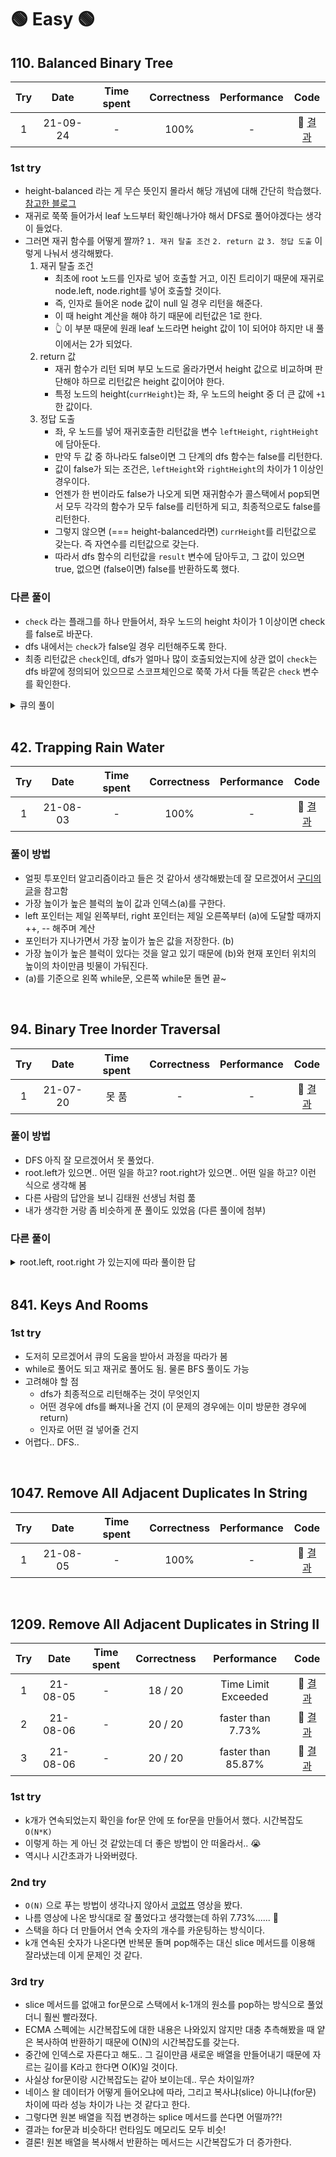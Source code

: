 # 🟢 Easy 🟢

## 110. Balanced Binary Tree

| Try |   Date   | Time spent | Correctness | Performance |                             Code                              |
| :-: | :------: | :--------: | :---------: | :---------: | :-----------------------------------------------------------: |
|  1  | 21-09-24 |     -      |    100%     |      -      | 🔗 [결과](https://leetcode.com/submissions/detail/560055293/) |

### 1st try

- height-balanced 라는 게 무슨 뜻인지 몰라서 해당 개념에 대해 간단히 학습했다. [참고한 블로그](https://javascript.plainenglish.io/leetcode-110-balanced-binary-tree-javascript-49ec9ddf9318)
- 재귀로 쭉쭉 들어가서 leaf 노드부터 확인해나가야 해서 DFS로 풀어야겠다는 생각이 들었다.
- 그러면 재귀 함수를 어떻게 짤까? `1. 재귀 탈출 조건` `2. return 값` `3. 정답 도출` 이렇게 나눠서 생각해봤다.
  1. 재귀 탈출 조건
     - 최초에 root 노드를 인자로 넣어 호출할 거고, 이진 트리이기 때문에 재귀로 node.left, node.right를 넣어 호출할 것이다.
     - 즉, 인자로 들어온 node 값이 null 일 경우 리턴을 해준다.
     - 이 때 height 계산을 해야 하기 때문에 리턴값은 1로 한다.
     - 👆 이 부분 때문에 원래 leaf 노드라면 height 값이 1이 되어야 하지만 내 풀이에서는 2가 되었다.
  2. return 값
     - 재귀 함수가 리턴 되며 부모 노드로 올라가면서 height 값으로 비교하며 판단해야 하므로 리턴값은 height 값이어야 한다.
     - 특정 노드의 height(`currHeight`)는 좌, 우 노드의 height 중 더 큰 값에 `+1` 한 값이다.
  3. 정답 도출
     - 좌, 우 노드를 넣어 재귀호출한 리턴값을 변수 `leftHeight`, `rightHeight`에 담아둔다.
     - 만약 두 값 중 하나라도 false이면 그 단계의 dfs 함수는 false를 리턴한다.
     - 값이 false가 되는 조건은, `leftHeight`와 `rightHeight`의 차이가 1 이상인 경우이다.
     - 언젠가 한 번이라도 false가 나오게 되면 재귀함수가 콜스택에서 pop되면서 모두 각각의 함수가 모두 false를 리턴하게 되고, 최종적으로도 false를 리턴한다.
     - 그렇지 않으면 (=== height-balanced라면) `currHeight`를 리턴값으로 갖는다. 즉 자연수를 리턴값으로 갖는다.
     - 따라서 dfs 함수의 리턴값을 `result` 변수에 담아두고, 그 값이 있으면 true, 없으면 (false이면) false를 반환하도록 했다.

### 다른 풀이

- `check` 라는 플래그를 하나 만들어서, 좌우 노드의 height 차이가 1 이상이면 check를 false로 바꾼다.
- dfs 내에서는 `check`가 false일 경우 리턴해주도록 한다.
- 최종 리턴값은 `check`인데, dfs가 얼마나 많이 호출되었는지에 상관 없이 `check`는 dfs 바깥에 정의되어 있으므로 스코프체인으로 쭉쭉 가서 다들 똑같은 `check` 변수를 확인한다.

<details>
  <summary>큐의 풀이</summary>
  <div markdown="1">

```js
var isBalanced = function (root) {
  if (!root) return true;

  let check = true;
  function dfs(node) {
    if (!node) return 0; // 비었을 경우 리턴
    if (!check) return; // check가 false 얼리리턴

    const leftNode = dfs(node.left);
    const rightNode = dfs(node.right);
    const diff = Math.abs(leftNode - rightNode);
    if (diff > 1) return (check = false); // 균형 이진 트리가 아닐 경우 check를 false
    return Math.max(leftNode, rightNode) + 1; // 높이 체크
  }

  dfs(root);
  return check;
};
```

  </div>
</details>

<br>

## 42. Trapping Rain Water

| Try |   Date   | Time spent | Correctness | Performance |                             Code                              |
| :-: | :------: | :--------: | :---------: | :---------: | :-----------------------------------------------------------: |
|  1  | 21-08-03 |     -      |    100%     |      -      | 🔗 [결과](https://leetcode.com/submissions/detail/532145840/) |

### 풀이 방법

- 얼핏 투포인터 알고리즘이라고 들은 것 같아서 생각해봤는데 잘 모르겠어서 [구디의 글](https://velog.io/@goody/LC-%EB%B9%97%EB%AC%BC-%EA%B0%80%EB%91%90%EA%B8%B0)을 참고함
- 가장 높이가 높은 블럭의 높이 값과 인덱스(a)를 구한다.
- left 포인터는 제일 왼쪽부터, right 포인터는 제일 오른쪽부터 (a)에 도달할 때까지 ++, -- 해주며 계산
- 포인터가 지나가면서 가장 높이가 높은 값을 저장한다. (b)
- 가장 높이가 높은 블럭이 있다는 것을 알고 있기 때문에 (b)와 현재 포인터 위치의 높이의 차이만큼 빗물이 가둬진다.
- (a)를 기준으로 왼쪽 while문, 오른쪽 while문 돌면 끝~

<br>

## 94. Binary Tree Inorder Traversal

| Try |   Date   | Time spent | Correctness | Performance |                             Code                              |
| :-: | :------: | :--------: | :---------: | :---------: | :-----------------------------------------------------------: |
|  1  | 21-07-20 |   못 품    |      -      |      -      | 🔗 [결과](https://leetcode.com/submissions/detail/525359092/) |

### 풀이 방법

- DFS 아직 잘 모르겠어서 못 풀었다.
- root.left가 있으면.. 어떤 일을 하고? root.right가 있으면.. 어떤 일을 하고? 이런 식으로 생각해 봄
- 다른 사람의 답안을 보니 김태원 선생님 처럼 풂
- 내가 생각한 거랑 좀 비슷하게 푼 풀이도 있었음 (다른 풀이에 첨부)

### 다른 풀이

<details>
  <summary>root.left, root.right 가 있는지에 따라 풀이한 답</summary>
  <div markdown="1">

```js
var inorderTraversal = function (root) {
  var res = [];
  helper(root, res);
  return res;
};

var helper = function (root, res) {
  if (!root) return;
  if (root.left) helper(root.left, res);
  res.push(root.val);
  if (root.right) helper(root.right, res);
};
```

  </div>
</details>

<br>

## 841. Keys And Rooms

### 1st try

- 도저히 모르겠어서 큐의 도움을 받아서 과정을 따라가 봄
- while로 풀어도 되고 재귀로 풀어도 됨. 물론 BFS 풀이도 가능
- 고려해야 할 점
  - dfs가 최종적으로 리턴해주는 것이 무엇인지
  - 어떤 경우에 dfs를 빠져나올 건지 (이 문제의 경우에는 이미 방문한 경우에 return)
  - 인자로 어떤 걸 넣어줄 건지
- 어렵다.. DFS..

<br>

## 1047. Remove All Adjacent Duplicates In String

| Try |   Date   | Time spent | Correctness | Performance |                             Code                              |
| :-: | :------: | :--------: | :---------: | :---------: | :-----------------------------------------------------------: |
|  1  | 21-08-05 |     -      |    100%     |      -      | 🔗 [결과](https://leetcode.com/submissions/detail/533779523/) |

<br>

## 1209. Remove All Adjacent Duplicates in String II

| Try |   Date   | Time spent | Correctness |     Performance     |                             Code                              |
| :-: | :------: | :--------: | :---------: | :-----------------: | :-----------------------------------------------------------: |
|  1  | 21-08-05 |     -      |   18 / 20   | Time Limit Exceeded | 🔗 [결과](https://leetcode.com/submissions/detail/533798437/) |
|  2  | 21-08-06 |     -      |   20 / 20   |  faster than 7.73%  | 🔗 [결과](https://leetcode.com/submissions/detail/534007180/) |
|  3  | 21-08-06 |     -      |   20 / 20   | faster than 85.87%  | 🔗 [결과](https://leetcode.com/submissions/detail/534012407/) |

### 1st try

- k개가 연속되었는지 확인을 for문 안에 또 for문을 만들어서 했다. 시간복잡도 `O(N*K)`
- 이렇게 하는 게 아닌 것 같았는데 더 좋은 방법이 안 떠올라서.. 😭
- 역시나 시간초과가 나와버렸다.

### 2nd try

- `O(N)` 으로 푸는 방법이 생각나지 않아서 [코없프](https://www.youtube.com/watch?v=EU7ISz76xjw&list=PLDV-cCQnUlIYQOb8_n-d-VPhl_X6cECjg&index=4) 영상을 봤다.
- 나름 영상에 나온 방식대로 잘 풀었다고 생각했는데 하위 7.73%...... 🤔
- 스택을 하다 더 만들어서 연속 숫자의 개수를 카운팅하는 방식이다.
- k개 연속된 숫자가 나온다면 반복문 돌며 pop해주는 대신 slice 메서드를 이용해 잘라냈는데 이게 문제인 것 같다.

### 3rd try

- slice 메서드를 없애고 for문으로 스택에서 k-1개의 원소를 pop하는 방식으로 풀었더니 훨씬 빨라졌다.
- ECMA 스펙에는 시간복잡도에 대한 내용은 나와있지 않지만 대충 추측해봤을 때 얕은 복사하여 반환하기 때문에 O(N)의 시간복잡도를 갖는다.
- 중간에 인덱스로 자른다고 해도.. 그 길이만큼 새로운 배열을 만들어내기 때문에 자르는 길이를 K라고 한다면 O(K)일 것이다.
- 사실상 for문이랑 시간복잡도는 같아 보이는데.. 무슨 차이일까?
- 네이스 왈 데이터가 어떻게 들어오냐에 따라, 그리고 복사냐(slice) 아니냐(for문) 차이에 따라 성능 차이가 나는 것 같다고 한다.
- 그렇다면 원본 배열을 직접 변경하는 splice 메서드를 쓴다면 어떨까??!
- 결과는 for문과 비슷하다! 런타임도 메모리도 모두 비슷!
- 결론! 원본 배열을 복사해서 반환하는 메서드는 시간복잡도가 더 증가한다.

